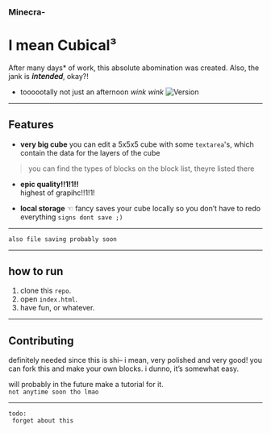 ### Minecra-
# I mean Cubical³

After many days* of work, this absolute abomination was created. Also, the jank is **𝘪𝘯𝘵𝘦𝘯𝘥𝘦𝘥**, okay?!  
* toooootally not just an afternoon *wink wink*
![Version](https://img.shields.io/badge/ver-1.0-555?style=flat&color=1D1C22)
---

## Features

- **very big cube**
  you can edit a 5x5x5 cube with some `textarea`'s, which contain the data for the layers of the cube
> you can find the types of blocks on the block list, theyre listed there

- **epic quality!!1!1!!**  
  highest of grapihc!!1!1!

- **local storage** ☜ fancy
  saves your cube locally so you don’t have to redo everything
  `signs dont save ;)`

---

  `also file saving probably soon`

---

## how to run

1. clone this `repo`.  
2. open `index.html`.  
3. have fun, or whatever.  

---

## Contributing

definitely needed since this is shi– i mean, very polished and very good! you can fork this and make your own blocks. i dunno, it’s somewhat easy.  

will probably in the future make a tutorial for it.  
`not anytime soon tho lmao`

---

```
todo:
 forget about this
```
